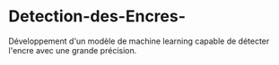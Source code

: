 # Detection-des-Encres-
Développement d'un modèle de machine learning capable de détecter l'encre avec une grande précision.
